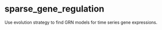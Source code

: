 # sparse_gene_regulation

Use evolution strategy to find GRN models for time series gene expressions. 
